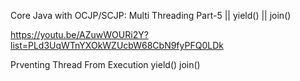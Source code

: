Core Java with OCJP/SCJP: Multi Threading Part-5 || yield() || join()

https://youtu.be/AZuwWOURi2Y?list=PLd3UqWTnYXOkWZUcbW68CbN9fyPFQ0LDk

Prventing Thread From Execution
	yield()
	join()